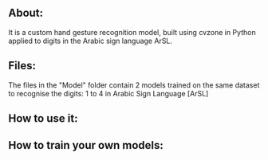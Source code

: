 ## About:
It is a custom hand gesture recognition model, built using cvzone in Python applied to digits in the Arabic sign language ArSL.

## Files:
The files in the "Model" folder contain 2 models trained on the same dataset to recognise the digits: 1 to 4 in Arabic Sign Language [ArSL]

## How to use it:

## How to train your own models:

